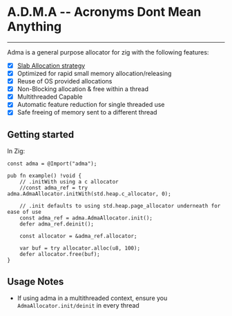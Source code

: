 # A.D.M.A -- Acronyms Dont Mean Anything

-----

Adma is a general purpose allocator for zig with the following features:

- [x] [Slab Allocation strategy](https://en.wikipedia.org/wiki/Slab_allocation)
- [x] Optimized for rapid small memory allocation/releasing
- [x] Reuse of OS provided allocations
- [x] Non-Blocking allocation & free within a thread
- [x] Multithreaded Capable
- [x] Automatic feature reduction for single threaded use
- [x] Safe freeing of memory sent to a different thread

## Getting started

In Zig:

```zig
const adma = @Import("adma");

pub fn example() !void {
    // .initWith using a c allocator
    //const adma_ref = try adma.AdmaAllocator.initWith(std.heap.c_allocator, 0);

    // .init defaults to using std.heap.page_allocator underneath for ease of use
    const adma_ref = adma.AdmaAllocator.init();
    defer adma_ref.deinit();

    const allocator = &adma_ref.allocator;

    var buf = try allocator.alloc(u8, 100);
    defer allocator.free(buf);
}

```

## Usage Notes

- If using adma in a multithreaded context, ensure you `AdmaAllocator.init/deinit`
 in every thread

